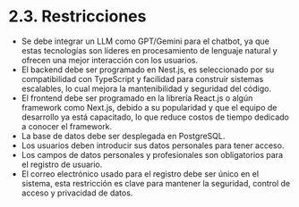 # 2.3. Restricciones

- Se debe integrar un LLM como GPT/Gemini para el chatbot, ya que estas tecnologías son líderes en procesamiento de lenguaje natural y ofrecen una mejor interacción con los usuarios.
- El backend debe ser programado en Nest.js, es seleccionado por su compatibilidad con TypeScript y facilidad para construir sistemas escalables, lo cual mejora la mantenibilidad y seguridad del código.
- El frontend debe ser programado en la librería React.js o algún framework como Next.js,  debido a su popularidad y que el equipo de desarrollo ya está capacitado, lo que reduce costos de tiempo dedicado a conocer el framework.
- La base de datos debe ser desplegada en PostgreSQL.
- Los usuarios deben introducir sus datos personales para tener acceso.
- Los campos de datos personales y profesionales son obligatorios para el registro de usuario.
- El correo electrónico usado para el registro debe ser único en el sistema, esta restricción es clave para mantener la seguridad, control de acceso y privacidad de datos.
